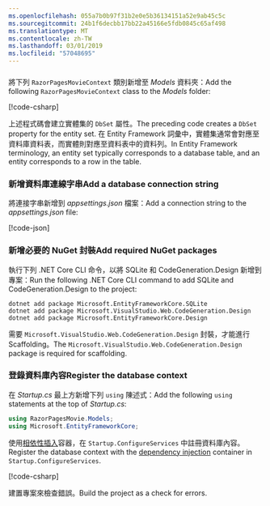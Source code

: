 ```yaml
---
ms.openlocfilehash: 055a7b0b97f31b2e0e5b36134151a52e9ab45c5c
ms.sourcegitcommit: 24b1f6decbb17bb22a45166e5fdb0845c65af498
ms.translationtype: MT
ms.contentlocale: zh-TW
ms.lasthandoff: 03/01/2019
ms.locfileid: "57048695"
---
```

<a name="dc"></a>
### 

<span data-ttu-id="25b48-101">將下列 `RazorPagesMovieContext` 類別新增至 *Models* 資料夾：</span><span class="sxs-lookup"><span data-stu-id="25b48-101">Add the following `RazorPagesMovieContext` class to the *Models* folder:</span></span>  

[!code-csharp[](~/tutorials/razor-pages/razor-pages-start/sample/RazorPagesMovie22/Data/RazorPagesMovieContext.cs)]

<span data-ttu-id="25b48-102">上述程式碼會建立實體集的 `DbSet` 屬性。</span><span class="sxs-lookup"><span data-stu-id="25b48-102">The preceding code creates a `DbSet` property for the entity set.</span></span> <span data-ttu-id="25b48-103">在 Entity Framework 詞彙中，實體集通常會對應至資料庫資料表，而實體則對應至資料表中的資料列。</span><span class="sxs-lookup"><span data-stu-id="25b48-103">In Entity Framework terminology, an entity set typically corresponds to a database table, and an entity corresponds to a row in the table.</span></span>

<a name="cs"></a>

### <a name="add-a-database-connection-string"></a><span data-ttu-id="25b48-104">新增資料庫連線字串</span><span class="sxs-lookup"><span data-stu-id="25b48-104">Add a database connection string</span></span>

<span data-ttu-id="25b48-105">將連接字串新增到 *appsettings.json* 檔案：</span><span class="sxs-lookup"><span data-stu-id="25b48-105">Add a connection string to the *appsettings.json* file:</span></span>

[!code-json[](~/tutorials/razor-pages/razor-pages-start/sample/RazorPagesMovie/appsettings_SQLite.json?highlight=8-10)]

### <a name="add-required-nuget-packages"></a><span data-ttu-id="25b48-106">新增必要的 NuGet 封裝</span><span class="sxs-lookup"><span data-stu-id="25b48-106">Add required NuGet packages</span></span>

<span data-ttu-id="25b48-107">執行下列 .NET Core CLI 命令，以將 SQLite 和 CodeGeneration.Design 新增到專案：</span><span class="sxs-lookup"><span data-stu-id="25b48-107">Run the following .NET Core CLI command to add SQLite and CodeGeneration.Design  to the project:</span></span>

```console
dotnet add package Microsoft.EntityFrameworkCore.SQLite
dotnet add package Microsoft.VisualStudio.Web.CodeGeneration.Design
dotnet add package Microsoft.EntityFrameworkCore.Design

```

<span data-ttu-id="25b48-108">需要 `Microsoft.VisualStudio.Web.CodeGeneration.Design` 封裝，才能進行 Scaffolding。</span><span class="sxs-lookup"><span data-stu-id="25b48-108">The `Microsoft.VisualStudio.Web.CodeGeneration.Design` package is required for scaffolding.</span></span>

<a name="reg"></a>

### <a name="register-the-database-context"></a><span data-ttu-id="25b48-109">登錄資料庫內容</span><span class="sxs-lookup"><span data-stu-id="25b48-109">Register the database context</span></span>

<span data-ttu-id="25b48-110">在 *Startup.cs* 最上方新增下列 `using` 陳述式：</span><span class="sxs-lookup"><span data-stu-id="25b48-110">Add the following `using` statements at the top of *Startup.cs*:</span></span>

```csharp
using RazorPagesMovie.Models;
using Microsoft.EntityFrameworkCore;
```

<span data-ttu-id="25b48-111">使用[相依性插入](xref:fundamentals/dependency-injection)容器，在 `Startup.ConfigureServices` 中註冊資料庫內容。</span><span class="sxs-lookup"><span data-stu-id="25b48-111">Register the database context with the [dependency injection](xref:fundamentals/dependency-injection) container in `Startup.ConfigureServices`.</span></span>

[!code-csharp[](~/tutorials/razor-pages/razor-pages-start/sample/RazorPagesMovie22/Startup.cs?name=snippet_UseSqlite&highlight=11-12)]

<span data-ttu-id="25b48-112">建置專案來檢查錯誤。</span><span class="sxs-lookup"><span data-stu-id="25b48-112">Build the project as a check for errors.</span></span>
